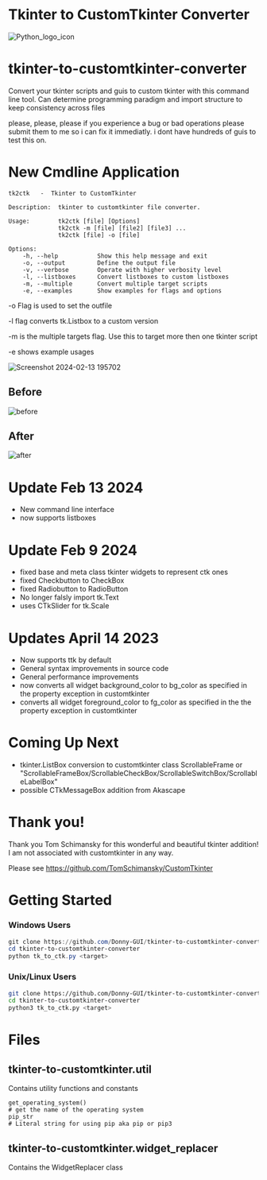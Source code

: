 # Tkinter to CustomTkinter Converter

![Python_logo_icon](https://user-images.githubusercontent.com/108424001/226063288-66da2f57-f5b7-49f1-bdd5-f465e963b125.png)





# tkinter-to-customtkinter-converter
Convert your tkinter scripts and guis to custom tkinter with this command line tool. Can determine programming paradigm and import structure to keep consistency across files

please, please, please if you experience a bug or bad operations please submit them to me so i can fix it immediatly. i dont have hundreds of guis to test this on.

# New Cmdline Application

```
tk2ctk   -  Tkinter to CustomTkinter

Description:  tkinter to customtkinter file converter.

Usage:        tk2ctk [file] [Options]
              tk2ctk -m [file] [file2] [file3] ...
              tk2ctk [file] -o [file]

Options:
    -h, --help           Show this help message and exit
    -o, --output         Define the output file
    -v, --verbose        Operate with higher verbosity level
    -l, --listboxes      Convert listboxes to custom listboxes
    -m, --multiple       Convert multiple target scripts
    -e, --examples       Show examples for flags and options
```

-o Flag is used to set the outfile


-l flag converts tk.Listbox to a custom version


-m is the multiple targets flag. Use this to target more then one tkinter script


-e shows example usages


![Screenshot 2024-02-13 195702](https://github.com/Donny-GUI/tkinter-to-customtkinter-converter/assets/108424001/796ab2eb-3edb-40fe-953e-0009b3aa8e42)


## Before

![before](https://github.com/Donny-GUI/tkinter-to-customtkinter-converter/assets/108424001/900c08c2-e364-4533-bf0d-227536aae7df)


## After

![after](https://github.com/Donny-GUI/tkinter-to-customtkinter-converter/assets/108424001/4a692be9-a57e-4b8a-9061-d32eebded834)

# Update Feb 13 2024
- New command line interface
- now supports listboxes
  

# Update Feb 9 2024
- fixed base and meta class tkinter widgets to represent ctk ones
- fixed Checkbutton to CheckBox
- fixed Radiobutton to RadioButton
- No longer falsly import tk.Text
- uses CTkSlider for tk.Scale

# Updates April 14 2023

- Now supports ttk by default
- General syntax improvements in source code
- General performance improvements
- now converts all widget background_color to bg_color as specified in the property exception in customtkinter
- converts all widget foreground_color to fg_color as specified in the the property exception in customtkinter


# Coming Up Next

- tkinter.ListBox conversion to customtkinter class ScrollableFrame or "ScrollableFrameBox/ScrollableCheckBox/ScrollableSwitchBox/ScrollableLabelBox" 
- possible CTkMessageBox addition from Akascape

# Thank you!

Thank you Tom Schimansky for this wonderful and beautiful tkinter addition!
I am not associated with customtkinter in any way.

Please see https://github.com/TomSchimansky/CustomTkinter


# Getting Started

### Windows Users

```Powershell
git clone https://github.com/Donny-GUI/tkinter-to-customtkinter-converter.git
cd tkinter-to-customtkinter-converter
python tk_to_ctk.py <target> 
```

### Unix/Linux Users


```Bash
git clone https://github.com/Donny-GUI/tkinter-to-customtkinter-converter.git
cd tkinter-to-customtkinter-converter
python3 tk_to_ctk.py <target> 
```


# Files

## tkinter-to-customtkinter.util
Contains utility functions and constants
```Python3
get_operating_system()
# get the name of the operating system
pip_str
# Literal string for using pip aka pip or pip3
```

## tkinter-to-customtkinter.widget_replacer
Contains the WidgetReplacer class



